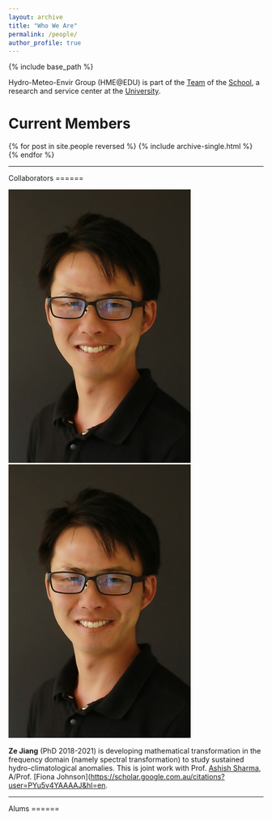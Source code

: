 ```yaml
---
layout: archive
title: "Who We Are"
permalink: /people/
author_profile: true
---
```


{% include base_path %}

Hydro-Meteo-Envir Group (HME@EDU) is part of the [Team]() of the [School](), a research and service center at the [University]().

Current Members
======

{% for post in site.people reversed %}
  {% include archive-single.html %}
{% endfor %}

<hr> 
Collaborators
======

<div class="article-style">

<p><img src="/images/profile.jpg" alt="rounded">
<img src="/images/profile.jpg" alt="Avatar">
</div>


**Ze Jiang** (PhD 2018-2021) is developing mathematical transformation in the frequency domain (namely spectral transformation) to study sustained hydro-climatological anomalies. This is joint work with Prof. [Ashish Sharma](https://scholar.google.com.au/citations?user=C_9ndbcAAAAJ&hl=en), A/Prof. [Fiona Johnson](https://scholar.google.com.au/citations?user=PYu5v4YAAAAJ&hl=en.

<hr> 
Alums
======

